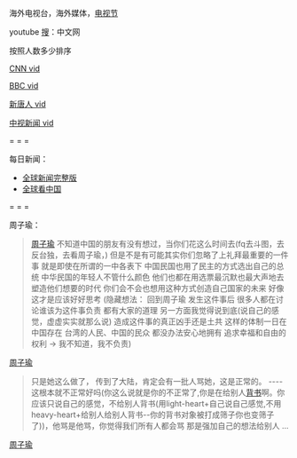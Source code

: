 
海外电视台，海外媒体，[电视节](https://www.youtube.com/watch?v=0rjFruxF0UI#台北电视节-美国之音-英国BBC-FOX国际电视网-韩国放送公社-半岛电视台-台湾三立电视台)

youtube [搜](https://www.youtube.com/results?search_query=中文网)：中文网

按照人数多少排序

[CNN vid](https://www.youtube.com/user/VOAchina)

[BBC vid](https://www.youtube.com/user/BBCZhongwen)

[新唐人 vid](https://www.youtube.com/results?search_query=新唐人#老外看中国)

[中视新闻 vid](https://www.youtube.com/user/chinatvnews)

= = =

每日新闻：
- [全球新闻完整版](http://www.ntdtv.com/xtr/gb/prog1244.html/新唐人全球新闻.html)
- [全球看中国](http://www.ntdtv.com/xtr/gb/prog1244.html/新唐人全球新闻.html)

= = =

周子瑜：

> [周子瑜](https://www.youtube.com/watch?v=GuozQT4HjQU)
> 不知道中国的朋友有没有想过，当你们花这么时间去(fq去斗图，去反台独，去看周子瑜，)
> 但是不是有可能其实你们忽略了上礼拜最重要的一件事
> 就是即使在所谓的一中各表下
> 中国民国也用了民主的方式选出自己的总统
> 中华民国的年轻人不管什么颜色 他们也都在用选票最沉默也最大声地去塑造他们想要的时代
> 你们会不会也想用这种方式创造自己国家的未来
> 好像这才是应该好好思考
>  (隐藏想法：
回到周子瑜 发生这件事后
很多人都在讨论谁该为这件事负责 都有大家的道理
另一方面我觉得说到底(说自己的感觉，虚虚实实就那么说)
造成这件事的真正凶手还是土共
这样的体制一日在中国存在
台湾的人民、中国的民众 都没办法安心地拥有 追求幸福和自由的权利
> -> 我不知道，我不负责)

[周子瑜](https://www.youtube.com/watch?v=ejHvlb8tsGI#首爾街訪：韓國人對周子瑜事件的看法)
> 只是她这么做了， 传到了大陆，肯定会有一批人骂她，这是正常的。 ---- 这根本就不正常好吗(你这么说就是你的不正常了,你是在给别人[背书](https://github.com/7900ms/000nottheater_deserted_systemsoftware/tree/master/local-lightshelf)啊。你应该只说自己的感觉，不给别人背书(用light-heart+自己说自己感觉,不用heavy-heart+给别人给别人背书--你的背书对象被打成筛子你也变筛子了))，他骂是他骂，你觉得我们所有人都会骂 那是强加自己的想法给别人 ...

[周子瑜](https://www.youtube.com/watch?v=Xl6-o3woKd4#Stopkiddinstudio)


